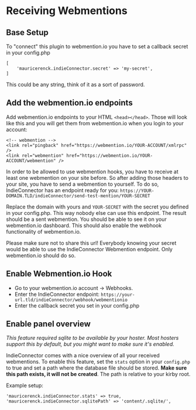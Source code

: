 # Receiving Webmentions

## Base Setup

To "connect" this plugin to webmention.io you have to set a callback secret in your config.php

```
[
    'mauricerenck.indieConnector.secret' => 'my-secret',
]
```

This could be any string, think of it as a sort of password.


## Add the webmention.io endpoints

Add webmention.io endpoints to your HTML `<head></head>`. Those will look like this and you will get them from webmention.io when you login to your account:

```
<!-- webmention -->
<link rel="pingback" href="https://webmention.io/YOUR-ACCOUNT/xmlrpc" />
<link rel="webmention" href="https://webmention.io/YOUR-ACCOUNT/webmention" />
```

In order to be allowed to use webmention hooks, you have to receive at least one webmention on your site before. So after adding those headers to your site, you have to send a webmention to yourself.
To do so, IndieConnector has an endpoint ready for you: `https://YOUR-DOMAIN.TLD/indieConnector/send-test-mention/YOUR-SECRET`

Replace the domain with yours and `YOUR-SECRET` with the secret you defined in your config.php. This way nobody else can use this endpoint. The result should be a sent webmention. You should be able to see it on your webmention.io dashboard. This should also enable the webhook functionality of webmention.io.

Please make sure not to share this url! Everybody knowing your secret would be able to use the IndieConnector Webmention endpoint. Only webmention.io should do so.

## Enable Webmention.io Hook

- Go to your webmention.io account -> Webhooks.
- Enter the IndieConnector endpoint: `https://your-url.tld/indieConnector/webhook/webmentionio`
- Enter the callback secret you set in your config.php

## Enable panel overview

*This feature required sqlite to be available by your hoster. Most hosters support this by default, but you might want to make sure it's enabled.*

IndieConnector comes with a nice overview of all your received webmentions. To enable this feature, set the `stats` option in your `config.php` to true and set a path where the database file should be stored. **Make sure this path exists, it will not be created**. The path is relative to your kirby root.

Example setup:
```
'mauricerenck.indieConnector.stats' => true,
'mauricerenck.indieConnector.sqlitePath' => 'content/.sqlite/',
```

